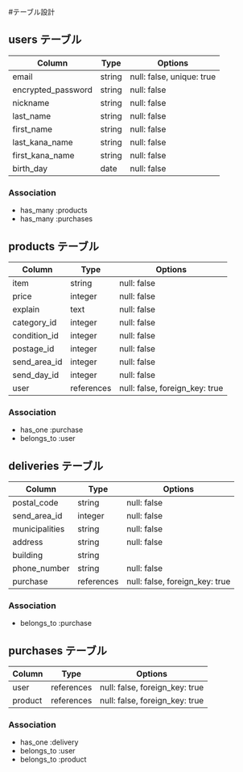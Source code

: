 #テーブル設計

## users テーブル

| Column             | Type    | Options                   |
|------------------- | ------- | ------------------------- |
| email              | string  | null: false, unique: true |
| encrypted_password | string  | null: false               |
| nickname           | string  | null: false               |
| last_name          | string  | null: false               |
| first_name         | string  | null: false               |
| last_kana_name     | string  | null: false               |
| first_kana_name    | string  | null: false               |
| birth_day          | date    | null: false               |

### Association

- has_many :products
- has_many :purchases 

## products テーブル

| Column       | Type       | Options                        |
| ------------ | ---------- | ------------------------------ |
| item         | string     | null: false                    |
| price        | integer    | null: false                    |
| explain      | text       | null: false                    |
| category_id  | integer    | null: false                    |
| condition_id | integer    | null: false                    |
| postage_id   | integer    | null: false                    |
| send_area_id | integer    | null: false                    |
| send_day_id  | integer    | null: false                    |
| user         | references | null: false, foreign_key: true |

### Association

- has_one :purchase
- belongs_to :user

## deliveries テーブル

| Column         | Type       | Options                        |
| -------------- | ---------- | ------------------------------ |
| postal_code    | string     | null: false                    |
| send_area_id   | integer    | null: false                    |
| municipalities | string     | null: false                    |
| address        | string     | null: false                    |
| building       | string     |                                |
| phone_number   | string     | null: false                    |
| purchase       | references | null: false, foreign_key: true |

### Association

- belongs_to :purchase

## purchases テーブル

| Column   | Type       | Options                        |
| -------- | ---------- | ------------------------------ |
| user     | references | null: false, foreign_key: true |
| product  | references | null: false, foreign_key: true |

### Association

- has_one :delivery
- belongs_to :user
- belongs_to :product
